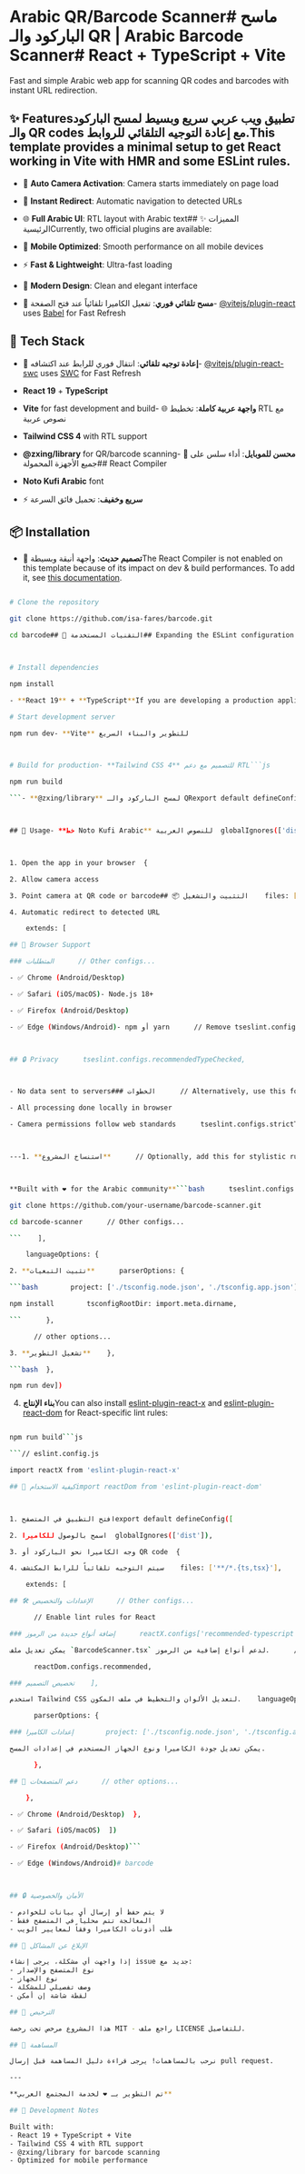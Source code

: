 # Arabic QR/Barcode Scanner# ماسح الباركود والـ QR | Arabic Barcode Scanner# React + TypeScript + Vite



Fast and simple Arabic web app for scanning QR codes and barcodes with instant URL redirection.



## ✨ Featuresتطبيق ويب عربي سريع وبسيط لمسح الباركود والـ QR codes مع إعادة التوجيه التلقائي للروابط.This template provides a minimal setup to get React working in Vite with HMR and some ESLint rules.



- 🎯 **Auto Camera Activation**: Camera starts immediately on page load

- 🔗 **Instant Redirect**: Automatic navigation to detected URLs

- 🌐 **Full Arabic UI**: RTL layout with Arabic text## ✨ المميزات الرئيسيةCurrently, two official plugins are available:

- 📱 **Mobile Optimized**: Smooth performance on all mobile devices

- ⚡ **Fast & Lightweight**: Ultra-fast loading

- 🎨 **Modern Design**: Clean and elegant interface

- 🎯 **مسح تلقائي فوري**: تفعيل الكاميرا تلقائياً عند فتح الصفحة- [@vitejs/plugin-react](https://github.com/vitejs/vite-plugin-react/blob/main/packages/plugin-react) uses [Babel](https://babeljs.io/) for Fast Refresh

## 🚀 Tech Stack

- 🔗 **إعادة توجيه تلقائي**: انتقال فوري للرابط عند اكتشافه- [@vitejs/plugin-react-swc](https://github.com/vitejs/vite-plugin-react/blob/main/packages/plugin-react-swc) uses [SWC](https://swc.rs/) for Fast Refresh

- **React 19** + **TypeScript**

- **Vite** for fast development and build- 🌐 **واجهة عربية كاملة**: تخطيط RTL مع نصوص عربية

- **Tailwind CSS 4** with RTL support

- **@zxing/library** for QR/barcode scanning- 📱 **محسن للموبايل**: أداء سلس على جميع الأجهزة المحمولة## React Compiler

- **Noto Kufi Arabic** font

- ⚡ **سريع وخفيف**: تحميل فائق السرعة

## 📦 Installation

- 🎨 **تصميم حديث**: واجهة أنيقة وبسيطةThe React Compiler is not enabled on this template because of its impact on dev & build performances. To add it, see [this documentation](https://react.dev/learn/react-compiler/installation).

```bash

# Clone the repository

git clone https://github.com/isa-fares/barcode.git

cd barcode## 🚀 التقنيات المستخدمة## Expanding the ESLint configuration



# Install dependencies

npm install

- **React 19** + **TypeScript**If you are developing a production application, we recommend updating the configuration to enable type-aware lint rules:

# Start development server

npm run dev- **Vite** للتطوير والبناء السريع



# Build for production- **Tailwind CSS 4** للتصميم مع دعم RTL```js

npm run build

```- **@zxing/library** لمسح الباركود والـ QRexport default defineConfig([



## 🎯 Usage- **خط Noto Kufi Arabic** للنصوص العربية  globalIgnores(['dist']),



1. Open the app in your browser  {

2. Allow camera access

3. Point camera at QR code or barcode## 📦 التثبيت والتشغيل    files: ['**/*.{ts,tsx}'],

4. Automatic redirect to detected URL

    extends: [

## 📱 Browser Support

### المتطلبات      // Other configs...

- ✅ Chrome (Android/Desktop)

- ✅ Safari (iOS/macOS)- Node.js 18+ 

- ✅ Firefox (Android/Desktop)

- ✅ Edge (Windows/Android)- npm أو yarn      // Remove tseslint.configs.recommended and replace with this



## 🔒 Privacy      tseslint.configs.recommendedTypeChecked,



- No data sent to servers### الخطوات      // Alternatively, use this for stricter rules

- All processing done locally in browser

- Camera permissions follow web standards      tseslint.configs.strictTypeChecked,



---1. **استنساخ المشروع**      // Optionally, add this for stylistic rules



**Built with ❤️ for the Arabic community**```bash      tseslint.configs.stylisticTypeChecked,

git clone https://github.com/your-username/barcode-scanner.git

cd barcode-scanner      // Other configs...

```    ],

    languageOptions: {

2. **تثبيت التبعيات**      parserOptions: {

```bash        project: ['./tsconfig.node.json', './tsconfig.app.json'],

npm install        tsconfigRootDir: import.meta.dirname,

```      },

      // other options...

3. **تشغيل التطوير**    },

```bash  },

npm run dev])

``````



4. **بناء الإنتاج**You can also install [eslint-plugin-react-x](https://github.com/Rel1cx/eslint-react/tree/main/packages/plugins/eslint-plugin-react-x) and [eslint-plugin-react-dom](https://github.com/Rel1cx/eslint-react/tree/main/packages/plugins/eslint-plugin-react-dom) for React-specific lint rules:

```bash

npm run build```js

```// eslint.config.js

import reactX from 'eslint-plugin-react-x'

## 🎯 كيفية الاستخدامimport reactDom from 'eslint-plugin-react-dom'



1. افتح التطبيق في المتصفحexport default defineConfig([

2. اسمح بالوصول للكاميرا  globalIgnores(['dist']),

3. وجه الكاميرا نحو الباركود أو QR code  {

4. سيتم التوجيه تلقائياً للرابط المكتشف    files: ['**/*.{ts,tsx}'],

    extends: [

## 🛠️ الإعدادات والتخصيص      // Other configs...

      // Enable lint rules for React

### إضافة أنواع جديدة من الرموز      reactX.configs['recommended-typescript'],

يمكن تعديل ملف `BarcodeScanner.tsx` لدعم أنواع إضافية من الرموز.      // Enable lint rules for React DOM

      reactDom.configs.recommended,

### تخصيص التصميم    ],

استخدم Tailwind CSS لتعديل الألوان والتخطيط في ملف المكون.    languageOptions: {

      parserOptions: {

### إعدادات الكاميرا        project: ['./tsconfig.node.json', './tsconfig.app.json'],

يمكن تعديل جودة الكاميرا ونوع الجهاز المستخدم في إعدادات المسح.        tsconfigRootDir: import.meta.dirname,

      },

## 📱 دعم المتصفحات      // other options...

    },

- ✅ Chrome (Android/Desktop)  },

- ✅ Safari (iOS/macOS)  ])

- ✅ Firefox (Android/Desktop)```

- ✅ Edge (Windows/Android)#   b a r c o d e 

 

## 🔒 الأمان والخصوصية 

- لا يتم حفظ أو إرسال أي بيانات للخوادم
- المعالجة تتم محلياً في المتصفح فقط
- طلب أذونات الكاميرا وفقاً لمعايير الويب

## 🐛 الإبلاغ عن المشاكل

إذا واجهت أي مشكلة، يرجى إنشاء issue جديد مع:
- نوع المتصفح والإصدار
- نوع الجهاز
- وصف تفصيلي للمشكلة
- لقطة شاشة إن أمكن

## 📄 الترخيص

هذا المشروع مرخص تحت رخصة MIT - راجع ملف LICENSE للتفاصيل.

## 🤝 المساهمة

نرحب بالمساهمات! يرجى قراءة دليل المساهمة قبل إرسال pull request.

---

**تم التطوير بـ ❤️ لخدمة المجتمع العربي**

## 🔧 Development Notes

Built with:
- React 19 + TypeScript + Vite
- Tailwind CSS 4 with RTL support
- @zxing/library for barcode scanning
- Optimized for mobile performance